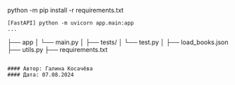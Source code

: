 python -m pip install -r requirements.txt

```
[FastAPI] python -m uvicorn app.main:app
...
```
├── app
│   └── main.py
│
├── tests/
│   └── test.py
│
├── load_books.json
├── utils.py
├── requirements.txt

```

#### Автор: Галина Косачёва
#### Дата: 07.08.2024
